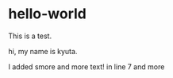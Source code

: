 # hello-world
This is a test.

hi, my name is kyuta.


I added smore and more text! in line 7
and more